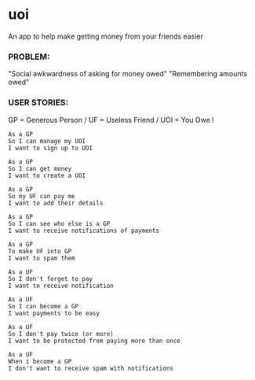 # uoi
An app to help make getting money from your friends easier

### PROBLEM:
"Social awkwardness of asking for money owed"
"Remembering amounts owed"

### USER STORIES:
GP = Generous Person / UF = Useless Friend / UOI = You Owe I
```
As a GP
So I can manage my UOI
I want to sign up to UOI

As a GP
So I can get money
I want to create a UOI

As a GP
So my UF can pay me
I want to add their details

As a GP
So I can see who else is a GP
I want to receive notifications of payments

As a GP
To make UF into GP
I want to spam them

As a UF
So I don't forget to pay
I want to receive notification

As a UF
So I can become a GP
I want payments to be easy

As a UF
So I don't pay twice (or more)
I want to be protected from paying more than once

As a UF
When i become a GP
I don't want to receive spam with notifications
```
